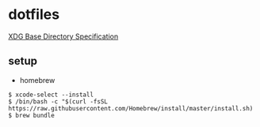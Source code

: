 # dotfiles

[XDG Base Directory Specification](https://wiki.archlinux.jp/index.php/XDG_Base_Directory_%E3%82%B5%E3%83%9D%E3%83%BC%E3%83%88)

## setup

- homebrew

```
$ xcode-select --install
$ /bin/bash -c "$(curl -fsSL https://raw.githubusercontent.com/Homebrew/install/master/install.sh)
$ brew bundle
```
